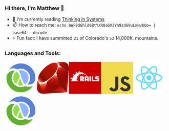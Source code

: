 ### Hi there, I'm Matthew :wave:

- :book: I'm currently reading [Thinking in Systems](https://www.goodreads.com/book/show/3828902-thinking-in-systems)
- :mailbox: How to reach me: `echo bWF0dGhld0BtYXR0aGV3Ym9zdG9uLmNvbQo= | base64 --decode`
- :zap: Fun fact: I have summitted `21` of Colorado's `53` 14,000ft. mountains.

### Languages and Tools:

<img alt="Clojure" width="100px" src="https://raw.githubusercontent.com/github/explore/80688e429a7d4ef2fca1e82350fe8e3517d3494d/topics/clojure/clojure.png" /><img alt="Ruby" width="100px" src="https://raw.githubusercontent.com/github/explore/80688e429a7d4ef2fca1e82350fe8e3517d3494d/topics/ruby/ruby.png" /><img alt="Ruby on Rails" width="100px" src="https://raw.githubusercontent.com/github/explore/80688e429a7d4ef2fca1e82350fe8e3517d3494d/topics/rails/rails.png" /><img alt="JavaScript" width="100px" src="https://raw.githubusercontent.com/github/explore/80688e429a7d4ef2fca1e82350fe8e3517d3494d/topics/javascript/javascript.png" /><img alt="React" width="100px" src="https://raw.githubusercontent.com/github/explore/80688e429a7d4ef2fca1e82350fe8e3517d3494d/topics/react/react.png" /><img alt="PostgreSQL" width="100px" src="https://raw.githubusercontent.com/github/explore/80688e429a7d4ef2fca1e82350fe8e3517d3494d/topics/clojure/clojure.png" />

<br />
<br />
